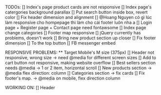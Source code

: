 TODOs:
[] Index's page product cards are not responsive
[] Index page's catergories background parallax
[] Put search button inside box, revert color
[] Fix header dimension and alignment
[] @Hoang Nguyen có gì lúc làm responsive cho hompepage thì làm cho cái footer luôn nha a
[] Login page + Register page + Contact page need fontawsome
[] Index page change categories
[] Footer map responsive
[] jQuery currently has problems, doesn't work
[] Bring new product section up closer
[] Fix footer dimension
[] To the top button
[] FB messenger embed


RESPONSIVE PROBLEMS:
** Target Mobile's M size (375px)
[] Header not responsive, wrong size -> need @media for different screen sizes
[] Add to cart button not responsive, making website overflow
[] Best sellers section needs @media -> 1 or 2 item, horizontal scroll
[] New products section -> @media flex direction: column
[] Categories section -> fix cards
[] Fix footer's map. -> @media on mobile, flex direction column


WORKING ON:
[] Header
